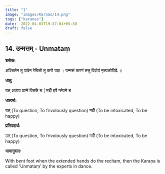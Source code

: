 ```yaml
---
title: "1"
image: "images/Karnas/14.png"
tags: ["karanas"]
date:  2022-04-03T19:37:04+05:30
draft: false
---
```


## 14. उन्मत्तम् - Unmataṃ

**श्लोक:**


अञ्चितेन तु पादेन रेचितौ तु करौ यदा । उन्मत्तं करणं तत्तु विज्ञेयं नृत्यकोविदैः ॥

**धातुः**



उत् अव्यय प्रश्ने वितर्के च |
मदीँ हर्षे ग्लेपने च

**धात्वर्थ:**


उत् (To question, To frivolously question)
मदीँ (To be intoxicated, To be happy)


**प्रतिपदार्थः**


उत् (To question, To frivolously question)
मदीँ (To be intoxicated, To be happy)


**भावानुवादः**


With bent foot when the extended hands do the recitam, then the Karaṇa is called 'Unmataṃ' by the experts in dance. 

